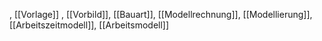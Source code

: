 , [[Vorlage]]
, [[Vorbild]], [[Bauart]], [[Modellrechnung]], [[Modellierung]], [[Arbeitszeitmodell]], [[Arbeitsmodell]]